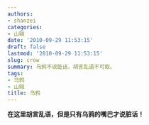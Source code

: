 ```yaml
---
authors:
- shanzei
categories:
- 山贼
date: '2010-09-29 11:53:15'
draft: false
lastmod: '2010-09-29 11:53:15'
slug: crow
summary: 乌鸦不说脏话，胡言乱语不可取。
tags:
- 乌鸦
- 山贼
title: 乌鸦
---
```


<strong > 在这里胡言乱语，但是只有乌鸦的嘴巴才说脏话！</strong>